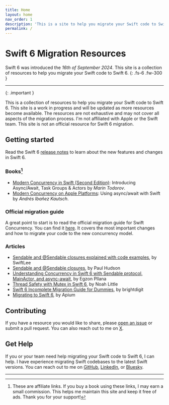 ```yaml
---
title: Home
layout: home
nav_order: 1
description: 'This is a site to help you migrate your Swift code to Swift 6.'
permalink: /
---
```


# Swift 6 Migration Resources

Swift 6 was introduced the _16th of September 2024_. This site is a collection of resources to help you migrate your Swift code to Swift 6.
{: .fs-6 .fw-300 }

---

{: .important }

This is a collection of resources to help you migrate your Swift code to Swift 6. This site is a work in progress and will be updated as more resources become available. The resources are not exhaustive and may not cover all aspects of the migration process. I'm not affiliated with Apple or the Swift team. This site is not an official resource for Swift 6 migration.

## Getting started

Read the Swift 6 [release notes](https://www.swift.org/blog/announcing-swift-6/) to learn about the new features and changes in Swift 6.

### Books[^1]

- [Modern Concurrency in Swift (Second Edition)](https://amzn.to/48wIoDI): Introducing Async/Await, Task Groups & Actors by _Marin Todorov_.
- [Modern Concurrency on Apple Platforms](https://amzn.to/3C5AVPQ): Using async/await with Swift by _Andrés Ibañez Kautsch_.

### Official migration guide

A great point to start is to read the official migration guide for Swift Concurrency. You can find it [here](https://www.swift.org/migration/documentation/migrationguide/). It covers the most important changes and how to migrate your code to the new concurrency model.

### Articles

- [Sendable and @Sendable closures explained with code examples](https://www.avanderlee.com/swift/sendable-protocol-closures/), by SwiftLee
- [Sendable and @Sendable closures](https://www.hackingwithswift.com/swift/5.5/sendable), by Paul Hudson
- [Understanding Concurrency in Swift 6 with Sendable protocol, MainActor, and async-await](https://medium.com/@egzonpllana/understanding-concurrency-in-swift-6-with-sendable-protocol-mainactor-and-async-await-5ccfdc0ca2b6), by Egzon Pllana
- [Thread Safety with Mutex in Swift 6](https://medium.rip/@noahlittle199/thread-safety-with-mutex-in-swift-6-575e79f14386), by Noah Little
- [Swift 6 Incomplete Migration Guide for Dummies](https://brightdigit.com/tutorials/swift-6-async-await-actors-fixes/), by brightdigit
- [ Migrating to Swift 6](https://apiumhub.com/tech-blog-barcelona/migrating-to-swift-6/), by Apium

## Contributing

If you have a resource you would like to share, please [open an issue](https://github.com/gmoraleda/swift-migration/issues/new/) or submit a pull request. You can also reach out to me on [X](https://twitter.com/gmoraleda_).

## Get Help

If you or your team need help migrating your Swift code to Swift 6, I can help. I have experience migrating Swift codebases to the latest Swift versions. You can reach out to me on [GitHub](https://github.com/gmoraleda), [LinkedIn](https://www.linkedin.com/in/gmoraleda), or [Bluesky](https://bsky.app/profile/gmoraleda.bsky.social).

---

[^1]: These are affiliate links. If you buy a book using these links, I may earn a small commission. This helps me maintain this site and keep it free of ads. Thank you for your support!
